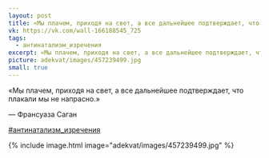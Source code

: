 ```yaml
---
layout: post
title: «Мы плачем, приходя на свет, а все дальнейшее подтверждает, что плакали мы не напрасно»
vk: https://vk.com/wall-166188545_725
tags:
  - антинатализм_изречения
excerpt: «Мы плачем, приходя на свет, а все дальнейшее подтверждает, что плакали мы не напрасно.» — Франсуаза Саган
picture: adekvat/images/457239499.jpg
small: true
---
```

«Мы плачем, приходя на свет, а все дальнейшее подтверждает, что плакали мы не напрасно.»

— Франсуаза Саган

[#антинатализм_изречения](poisk.html#антинатализм_изречения)

{% include image.html image="adekvat/images/457239499.jpg" %}